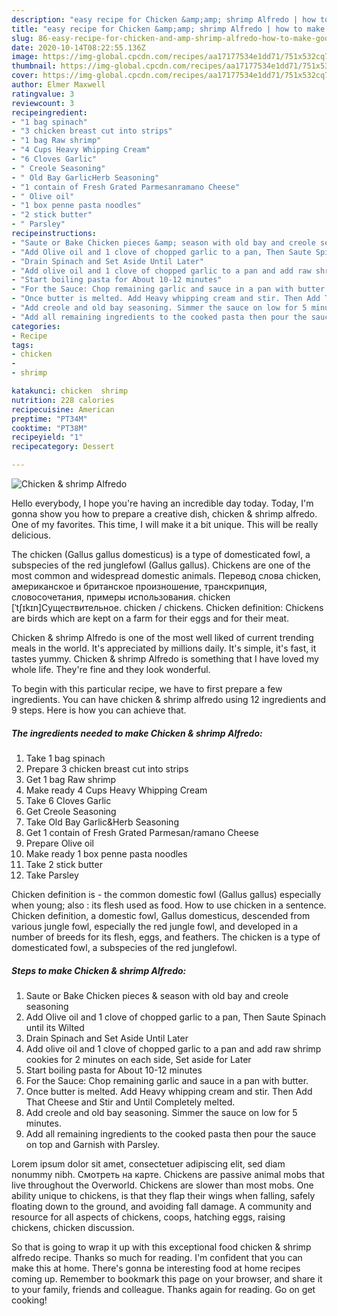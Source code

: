 ```yaml
---
description: "easy recipe for Chicken &amp;amp; shrimp Alfredo | how to make good Chicken &amp;amp; shrimp Alfredo"
title: "easy recipe for Chicken &amp;amp; shrimp Alfredo | how to make good Chicken &amp;amp; shrimp Alfredo"
slug: 86-easy-recipe-for-chicken-and-amp-shrimp-alfredo-how-to-make-good-chicken-and-amp-shrimp-alfredo
date: 2020-10-14T08:22:55.136Z
image: https://img-global.cpcdn.com/recipes/aa17177534e1dd71/751x532cq70/chicken-shrimp-alfredo-recipe-main-photo.jpg
thumbnail: https://img-global.cpcdn.com/recipes/aa17177534e1dd71/751x532cq70/chicken-shrimp-alfredo-recipe-main-photo.jpg
cover: https://img-global.cpcdn.com/recipes/aa17177534e1dd71/751x532cq70/chicken-shrimp-alfredo-recipe-main-photo.jpg
author: Elmer Maxwell
ratingvalue: 3
reviewcount: 3
recipeingredient:
- "1 bag spinach"
- "3 chicken breast cut into strips"
- "1 bag Raw shrimp"
- "4 Cups Heavy Whipping Cream"
- "6 Cloves Garlic"
- " Creole Seasoning"
- " Old Bay GarlicHerb Seasoning"
- "1 contain of Fresh Grated Parmesanramano Cheese"
- " Olive oil"
- "1 box penne pasta noodles"
- "2 stick butter"
- " Parsley"
recipeinstructions:
- "Saute or Bake Chicken pieces &amp; season with old bay and creole seasoning"
- "Add Olive oil and 1 clove of chopped garlic to a pan, Then Saute Spinach until its Wilted"
- "Drain Spinach and Set Aside Until Later"
- "Add olive oil and 1 clove of chopped garlic to a pan and add raw shrimp cookies for 2 minutes on each side, Set aside for Later"
- "Start boiling pasta for About 10-12 minutes"
- "For the Sauce: Chop remaining garlic and sauce in a pan with butter."
- "Once butter is melted. Add Heavy whipping cream and stir. Then Add That Cheese and Stir and Until Completely melted."
- "Add creole and old bay seasoning. Simmer the sauce on low for 5 minutes."
- "Add all remaining ingredients to the cooked pasta then pour the sauce on top and Garnish with Parsley."
categories:
- Recipe
tags:
- chicken
- 
- shrimp

katakunci: chicken  shrimp 
nutrition: 228 calories
recipecuisine: American
preptime: "PT34M"
cooktime: "PT38M"
recipeyield: "1"
recipecategory: Dessert

---
```



![Chicken &amp; shrimp Alfredo](https://img-global.cpcdn.com/recipes/aa17177534e1dd71/751x532cq70/chicken-shrimp-alfredo-recipe-main-photo.jpg)

Hello everybody, I hope you're having an incredible day today. Today, I'm gonna show you how to prepare a creative dish, chicken &amp; shrimp alfredo. One of my favorites. This time, I will make it a bit unique. This will be really delicious.

The chicken (Gallus gallus domesticus) is a type of domesticated fowl, a subspecies of the red junglefowl (Gallus gallus). Chickens are one of the most common and widespread domestic animals. Перевод слова chicken, американское и британское произношение, транскрипция, словосочетания, примеры использования. chicken [ˈtʃɪkɪn]Существительное. chicken / chickens. Chicken definition: Chickens are birds which are kept on a farm for their eggs and for their meat.

Chicken &amp; shrimp Alfredo is one of the most well liked of current trending meals in the world. It's appreciated by millions daily. It's simple, it's fast, it tastes yummy. Chicken &amp; shrimp Alfredo is something that I have loved my whole life. They're fine and they look wonderful.


To begin with this particular recipe, we have to first prepare a few ingredients. You can have chicken &amp; shrimp alfredo using 12 ingredients and 9 steps. Here is how you can achieve that.

<!--inarticleads1-->

##### The ingredients needed to make Chicken &amp; shrimp Alfredo:

1. Take 1 bag spinach
1. Prepare 3 chicken breast cut into strips
1. Get 1 bag Raw shrimp
1. Make ready 4 Cups Heavy Whipping Cream
1. Take 6 Cloves Garlic
1. Get  Creole Seasoning
1. Take  Old Bay Garlic&amp;Herb Seasoning
1. Get 1 contain of Fresh Grated Parmesan/ramano Cheese
1. Prepare  Olive oil
1. Make ready 1 box penne pasta noodles
1. Take 2 stick butter
1. Take  Parsley


Chicken definition is - the common domestic fowl (Gallus gallus) especially when young; also : its flesh used as food. How to use chicken in a sentence. Chicken definition, a domestic fowl, Gallus domesticus, descended from various jungle fowl, especially the red jungle fowl, and developed in a number of breeds for its flesh, eggs, and feathers. The chicken is a type of domesticated fowl, a subspecies of the red junglefowl. 

<!--inarticleads2-->

##### Steps to make Chicken &amp; shrimp Alfredo:

1. Saute or Bake Chicken pieces &amp; season with old bay and creole seasoning
1. Add Olive oil and 1 clove of chopped garlic to a pan, Then Saute Spinach until its Wilted
1. Drain Spinach and Set Aside Until Later
1. Add olive oil and 1 clove of chopped garlic to a pan and add raw shrimp cookies for 2 minutes on each side, Set aside for Later
1. Start boiling pasta for About 10-12 minutes
1. For the Sauce: Chop remaining garlic and sauce in a pan with butter.
1. Once butter is melted. Add Heavy whipping cream and stir. Then Add That Cheese and Stir and Until Completely melted.
1. Add creole and old bay seasoning. Simmer the sauce on low for 5 minutes.
1. Add all remaining ingredients to the cooked pasta then pour the sauce on top and Garnish with Parsley.


Lorem ipsum dolor sit amet, consectetuer adipiscing elit, sed diam nonummy nibh. Смотреть на карте. Chickens are passive animal mobs that live throughout the Overworld. Chickens are slower than most mobs. One ability unique to chickens, is that they flap their wings when falling, safely floating down to the ground, and avoiding fall damage. A community and resource for all aspects of chickens, coops, hatching eggs, raising chickens, chicken discussion. 

So that is going to wrap it up with this exceptional food chicken &amp; shrimp alfredo recipe. Thanks so much for reading. I'm confident that you can make this at home. There's gonna be interesting food at home recipes coming up. Remember to bookmark this page on your browser, and share it to your family, friends and colleague. Thanks again for reading. Go on get cooking!
